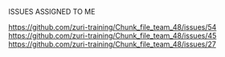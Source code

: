 ISSUES ASSIGNED TO ME

https://github.com/zuri-training/Chunk_file_team_48/issues/54
https://github.com/zuri-training/Chunk_file_team_48/issues/45
https://github.com/zuri-training/Chunk_file_team_48/issues/27
